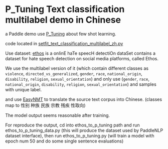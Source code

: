 # P_Tuning Text classification multilabel demo in Chinese

a Paddle demo use [P_Tuning](https://github.com/PaddlePaddle/PaddleNLP/tree/develop/examples/few_shot/p-tuning) about few shot learning.

 code located in [setfit_text_classification_multilabel_zh.py](https://github.com/svjack/NLP-demos-with-translate/blob/main/setfit_text_classification_multilabel_zh.py)

 Use dataset: [ethos](https://huggingface.co/datasets/ethos) is a onlinE haTe speecH detectiOn dataSet contains a dataset for hate speech detection on social media platforms, called Ethos.

 We use the multilabel version of it (which contain different classes as  `violence`,
 `directed_vs_generalized`,
 `gender`,
 `race`,
 `national_origin`,
 `disability`,
 `religion`,
 `sexual_orientation`) and only use (`gender`,
 `race`,
 `national_origin`,
 `disability`,
 `religion`,
 `sexual_orientation`) and samples with unique label.

and use [EasyNMT](https://github.com/UKPLab/EasyNMT) to translate the source text corpus into Chinese. (classes map to 性别 种族	民族 宗教	残疾 性取向)

The model output seems reasonable after training.

For reproduce the output, cd into ethos_to_p_tuning path and run ethos_to_p_tuning_data.py (this will produce the dataset used by PaddleNLP dataset interface), then run ethos_to_p_tuning.py (will train a model with epoch num 50 and do some single sentence evaluations)
